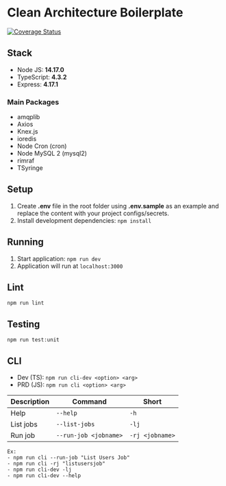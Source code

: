 # Clean Architecture Boilerplate

[![Coverage Status](https://coveralls.io/repos/github/somosphi/ts-clean-architecture-seed/badge.svg?branch=update-readme-file)](https://coveralls.io/github/somosphi/ts-clean-architecture-seed?branch=update-readme-file)

## Stack

- Node JS: **14.17.0**
- TypeScript: **4.3.2**
- Express: **4.17.1**

### Main Packages

- amqplib
- Axios
- Knex.js
- ioredis
- Node Cron (cron)
- Node MySQL 2 (mysql2)
- rimraf
- TSyringe

## Setup

1. Create **.env** file in the root folder using **.env.sample** as an example and replace the content with your project configs/secrets.
2. Install development dependencies:
   `npm install`

## Running

1. Start application: `npm run dev`
2. Application will run at `localhost:3000`

## Lint

`npm run lint`

## Testing

`npm run test:unit`

## CLI

- Dev (TS): `npm run cli-dev <option> <arg>`
- PRD (JS): `npm run cli <option> <arg>`

| Description | Command               | Short           |
| ----------- | --------------------- | --------------- |
| Help        | `--help`              | `-h`            |
| List jobs   | `--list-jobs`         | `-lj`           |
| Run job     | `--run-job <jobname>` | `-rj <jobname>` |

```
Ex:
- npm run cli --run-job "List Users Job"
- npm run cli -rj "listusersjob"
- npm run cli-dev -lj
- npm run cli-dev --help
```
